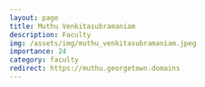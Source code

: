 ```yaml
---
layout: page
title: Muthu Venkitasubramaniam
description: Faculty
img: /assets/img/muthu_venkitasubramaniam.jpeg
importance: 24
category: faculty
redirect: https://muthu.georgetown.domains
---
```

